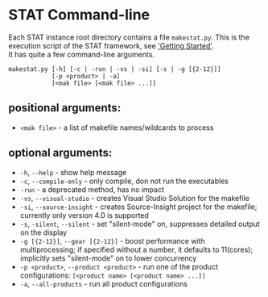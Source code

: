 # STAT Command-line

Each STAT instance root directory contains a file `makestat.py`. This is the execution script of the STAT framework, see ['Getting Started'](stat_getting_started.md).  
It has quite a few command-line arguments.

```shell
makestat.py [-h] [-c | -run | -vs | -si] [-s | -g [{2-12}]]
            [-p <product> | -a]
            [<mak file> [<mak file> ...]]
```

## positional arguments:

* `<mak file>`           - a list of makefile names/wildcards to process

## optional arguments:

*  `-h`, `--help` -           show help message
*  `-c`, `--compile-only` -   only compile, don not run the executables
*  `-run` -                   a deprecated method, has no impact
*  `-vs`, `--visual-studio` - creates Visual Studio Solution for the makefile
*  `-si`, `--source-insight` -
                        creates Source-Insight project for the
                        makefile; currently only version 4.0 is supported
*  `-s`, `-silent`, `--silent` -
                        set "silent-mode" on, suppresses detailed output on
                        the display
*  `-g [{2-12}]`, `--gear [{2-12}]` - 
                        boost performance with multiprocessing; if specified
                        without a number, it defaults to 11(cores); implicitly
                        sets "silent-mode" on to lower concurrency
*  `-p <product>`, `--product <product>` -
                        run one of the product configurations: 
                        `[<product name> [<product name> ...]]`
*  `-a`, `--all-products` -   run all product configurations
